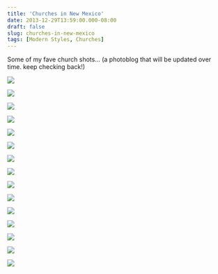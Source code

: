 ```yaml
---
title: 'Churches in New Mexico'
date: 2013-12-29T13:59:00.000-08:00
draft: false
slug: churches-in-new-mexico
tags: [Modern Styles, Churches]
---
```


[](/images/blog/legacy/IMG_1377+%2528Medium%2529.JPG)Some of my fave church shots... (a photoblog that will be updated over time. keep checking back!)  
  

  

![](/images/blog/legacy/IMG_1740+(Medium).JPG)

  

![](/images/blog/legacy/IMG_1743+(Medium).JPG)

  

![](/images/blog/legacy/IMG_1745+(Medium).JPG)

  

![](/images/blog/legacy/IMG_1748+(Medium).JPG)

  

![](/images/blog/legacy/IMG_1750+(Medium).JPG)

  

![](/images/blog/legacy/IMG_1753+(Medium).JPG)

  

![](/images/blog/legacy/IMG_1754+(Medium).JPG)

  

![](/images/blog/legacy/IMG_1761+(Medium).JPG)

  

![](/images/blog/legacy/IMG_1763+(Medium).JPG)

  

![](/images/blog/legacy/IMG_1767+(Medium).JPG)

  

![](/images/blog/legacy/IMG_1770+(Medium).JPG)

  

![](/images/blog/legacy/IMG_1772+(Medium).JPG)

  

![](/images/blog/legacy/IMG_1774+(Medium).JPG)

  

![](/images/blog/legacy/IMG_1779+(Medium).JPG)

![](/images/blog/legacy/IMG_1377+%2528Medium%2529.JPG)